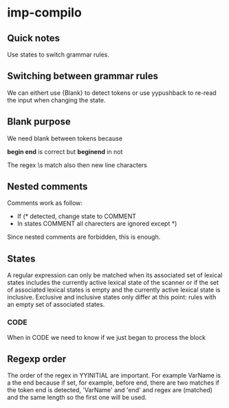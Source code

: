 # imp-compilo


## Quick notes

Use states to switch grammar rules.

## Switching between grammar rules

We can eithert use {Blank} to detect tokens or use yypushback
to re-read the input when changing the state.

## Blank purpose

We need blank between tokens because

**begin end** is correct but **beginend** in not

The regex \s match also then new line characters

## Nested comments

Comments work as follow:

* If (\* detected, change state to COMMENT
* In states COMMENT all charecters are ignored except \*)

Since nested comments are forbidden, this is enough.

## States

A regular expression can only be matched when its associated set of lexical states includes
the currently active lexical state of the scanner or if the set of associated lexical states is
empty and the currently active lexical state is inclusive. Exclusive and inclusive states
only differ at this point: rules with an empty set of associated states.

### CODE

When in CODE we need to know if we just began to process the block


## Regexp order

The order of the regex in YYINITIAL are important. For example VarName
is a the end because if set, for example, before end, there are two matches
if the token end is detected, 'VarName' and 'end' and regex are (matched) and the same length
so the first one will be used.
